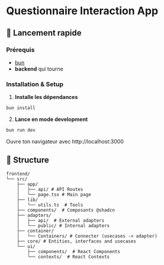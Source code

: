 # Questionnaire Interaction App


## 🚀 Lancement rapide

### Prérequis
- [bun](https://bun.com/docs/installation)
- **backend** qui tourne

### Installation & Setup

1. **Installe les dépendances**
```bash
bun install
```
2. **Lance en mode development**
```bash
bun run dev
```

Ouvre ton navigateur avec http://localhost:3000

## 📁 Structure
```
frontend/
└── src/
    ├── app/
    │   ├── api/ # API Routes
    │   └── page.tsx # Main page
    ├── lib/
    │   └── utils.ts  # Tools
    ├── components/  # Composants @shadcn
    ├── adapters/ 
    │   ├── api/  # External adapters
    │   └── public/ # Internal adapters
    ├── container/
    │   └── Containers/ # Connecter (usecases -> adapter)
    ├── core/ # Entities, interfaces and usecases
    └── ui/
        ├── components/  # React Components
        └── contexts/  # React Contexts
```
 
